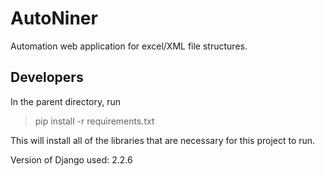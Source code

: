 # AutoNiner
Automation web application for excel/XML file structures.

## Developers
In the parent directory, run 
> pip install -r requirements.txt

This will install all of the libraries that are necessary for this project to run.

Version of Django used: 2.2.6